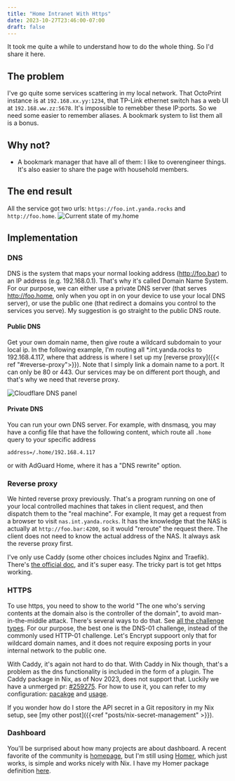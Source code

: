 ```yaml
---
title: "Home Intranet With Https"
date: 2023-10-27T23:46:00-07:00
draft: false
---
```


It took me quite a while to understand how to do the whole thing. So I'd share it here.

## The problem

I've go quite some services scattering in my local network. That OctoPrint instance is at `192.168.xx.yy:1234`, that TP-Link ethernet switch has a web UI at `192.168.ww.zz:5678`. It's impossible to remebber these IP:ports. So we need some easier to remember aliases. A bookmark system to list them all is a bonus.

## Why not?

- A bookmark manager that have all of them: I like to overengineer things. It's also easier to share the page with household members.

## The end result

All the service got two urls: `https://foo.int.yanda.rocks` and `http://foo.home`.
![Current state of my.home](./my_home_demo.png)

## Implementation

### DNS

DNS is the system that maps your normal looking address (http://foo.bar) to an IP address (e.g. 192.168.0.1). That's why it's called Domain Name System. For our purpose, we can either use a private DNS server (that serves http://foo.home, only when you opt in on your device to use your local DNS server), or use the public one (that redirect a domains you control to the services you serve). My suggestion is go straight to the public DNS route.

#### Public DNS

Get your own domain name, then give route a wildcard subdomain to your local ip. In the following example, I'm routing all *.int.yanda.rocks to 192.168.4.117, where that address is where I set up my [reverse proxy]({{< ref "#reverse-proxy">}}). Note that I simply link a domain name to a port. It can only be 80 or 443. Our services may be on different port though, and that's why we need that reverse proxy.

![Cloudflare DNS panel](./cloudflare_dns.png)

#### Private DNS

You can run your own DNS server. For example, with dnsmasq, you may have a config file that have the following content, which route all `.home` query to your specific address
```
address=/.home/192.168.4.117
```
or with AdGuard Home, where it has a "DNS rewrite" option.

### Reverse proxy

We hinted reverse proxy previously. That's a program running on one of your local controlled machines that takes in client request, and then dispatch them to the "real machine". For example, It may get a request from a browser to visit `nas.int.yanda.rocks`. It has the knowledge that the NAS is actually at `http://foo.bar:4200`, so it would "reroute" the request there. The client does not need to know the actual address of the NAS. It always ask the reverse proxy first.

I've only use Caddy (some other choices includes Nginx and Traefik). There's [the official doc](https://caddyserver.com/docs/quick-starts/reverse-proxy), and it's super easy. The tricky part is tot get https working.

### HTTPS

To use https, you need to show to the world "The one who's serving contents at the domain also is the controller of the domain", to avoid man-in-the-middle attack. There's several ways to do that. See [all the challenge types](https://letsencrypt.org/docs/challenge-types/). For our purpose, the best one is the DNS-01 challenge, instead of the commonly used HTTP-01 challenge. Let's Encrypt suppoort only that for wildcard domain names, and it does not require exposing ports in your internal network to the public one.

With Caddy, it's again not hard to do that. With Caddy in Nix though, that's a problem as the dns functionality is included in the form of a plugin. The Caddy package in Nix, as of Nov 2023, does not support that. Luckily we have a unmerged pr: [#259275](https://github.com/NixOS/nixpkgs/pull/259275). For how to use it, you can refer to my configuration: [pacakge](https://github.com/yodahuang/god-complex/blob/d8343574466a95db08ebff8e1f03efab0e16bf3b/pkgs/meowdy.nix) and [usage](https://github.com/yodahuang/god-complex/blob/d8343574466a95db08ebff8e1f03efab0e16bf3b/hosts/earl_grey/caddy.nix).

If you wonder how do I store the API secret in a Git repository in my Nix setup, see [my other post]({{<ref "posts/nix-secret-management" >}}).

### Dashboard

You'll be surprised about how many projects are about dashboard. A recent favorite of the community is [homepage](https://github.com/gethomepage/homepage), but I'm still using [Homer](https://github.com/bastienwirtz/homer), which just works, is simple and works nicely with Nix. I have my Homer package definition [here](https://github.com/yodahuang/god-complex/blob/d8343574466a95db08ebff8e1f03efab0e16bf3b/pkgs/homer.nix).